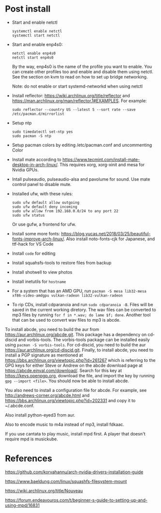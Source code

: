 # Post install

- Start and enable netctl

    ```
    systemctl enable netctl
    systemctl start netctl
    ```

- Start and enable enp4s0: 
    
    ```
    netctl enable enp4s0
    netctl start enp4s0
    ```

    By the way, enp4s0 is the name of the profile you want to enable. You can create other profiles too and enable and disable them using netctl. See the section on kvm to read on how to set up bridge networking.

    Note: do not enable or start systemd-networkd when using netctl

- Install reflector: https://wiki.archlinux.org/title/reflector and https://man.archlinux.org/man/reflector.1#EXAMPLES. For example:

    ```
    sudo reflector --country US --latest 5 --sort rate --save /etc/pacman.d/mirrorlist
    ```

- Setup ntp

    ```
    sudo timedatectl set-ntp yes
    sudo pacman -S ntp
    ```
- Setup pacman colors by editing /etc/pacman.conf and uncommenting Color

- Install mate according to https://www.tecmint.com/install-mate-desktop-in-arch-linux/. This requires xorg, xorg-xinit and mesa for Nvidia GPUs.

- Intall pulseaudio, pulseaudio-alsa and pavolume for sound. Use mate control panel to disable mute.

- Installed ufw, with these rules:

    ```
    sudo ufw default allow outgoing
    sudo ufw default deny incoming
    sudo ufw allow from 192.168.0.0/24 to any port 22
    sudo ufw status
    ```

    Or use gufw, a frontend for ufw.

- Install some more fonts: https://blog.yucas.net/2018/03/25/beautiful-fonts-improve-arch-linux/. Also install noto-fonts-cjk for Japanese, and ttf-hack for VS Code


- Install `code` for editing

- Install squahsfs-tools to restore files from backup

- Install shotwell to view photos

- Install inetutils for `hostname`

- For a system that has an AMD GPU, run `pacman -S mesa lib32-mesa xf86-video-amdgpu vulkan-radeon lib32-vulkan-radeon`

- To rip CDs, install cdparanoia and run `sudo cdparanoia -B`. Files will be saved in the current working diretory. The wav files can be converted to mp3 files by running `for f in *.wav; do lame $f; done`. Another tool that can be used to convert wav files to mp3 is abcde. 

To install abcde, you need to build the aur from https://aur.archlinux.org/abcde.git. This package has a dependency on cd-discid and vorbis-tools. The vorbis-tools package can be installed easily using `pacman -S vorbis-tools`. For cd-discid, you need to build the aur https://aur.archlinux.org/cd-discid.git. Finally, to install abcde, you need to install a PGP signature as mentioned at https://bbs.archlinux.org/viewtopic.php?id=261267 which is referring to the GPG keys for either Steve or Andrew on the abcde download page at https://abcde.einval.com/download/. Search for this key at https://keys.openpgp.org, download the file, and import the key by running `gpg --import <file>`. You should now be able to install abcde. 

You also need to install a configuration file for abcde. For example, see http://andrews-corner.org/abcde.html and https://bbs.archlinux.org/viewtopic.php?id=202331 and copy it to ~/.abcde.conf. 

Also install python-eyed3 from aur.

Also to encode music to m4a instead of mp3, install fdkaac.

If you use cantata to play music, install mpd first. A player that doesn't require mpd is musickube. 


# References

https://github.com/korvahannu/arch-nvidia-drivers-installation-guide

https://www.baeldung.com/linux/squashfs-filesystem-mount

https://wiki.archlinux.org/title/Nouveau

https://forum.endeavouros.com/t/beginner-s-guide-to-setting-up-and-using-mpd/16831